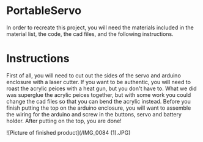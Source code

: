 # PortableServo

In order to recreate this project, you will need the materials included in the material list, the code, the cad files, and the following instructions.

# Instructions

First of all, you will need to cut out the sides of the servo and arduino enclosure with a laser cutter. If you want to be authentic,
you will need to roast the acrylic peices with a heat gun, but you don't have to. What we did was superglue the acrylic peices together, 
but with some work you could change the cad files so that you can bend the acrylic instead. Before you finish putting the top on the 
arduino enclosure, you will want to assemble the wiring for the arduino and screw in the buttons, servo and battery holder. After putting on
the top, you are done! 

![Picture of finished product](/IMG_0084 (1).JPG)
